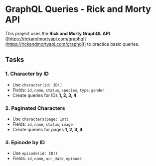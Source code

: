 # GraphQL Queries - Rick and Morty API

This project uses the **Rick and Morty GraphQL API** ([https://rickandmortyapi.com/graphql](https://rickandmortyapi.com/graphql)) to practice basic queries.

## Tasks

### 1. Character by ID

- Use `character(id: ID!)`
- Fields: `id`, `name`, `status`, `species`, `type`, `gender`
- Create queries for IDs **1, 2, 3, 4**

### 2. Paginated Characters

- Use `characters(page: Int)`
- Fields: `id`, `name`, `status`, `image`
- Create queries for pages **1, 2, 3, 4**

### 3. Episode by ID

- Use `episode(id: ID!)`
- Fields: `id`, `name`, `air_date`, `episode`
